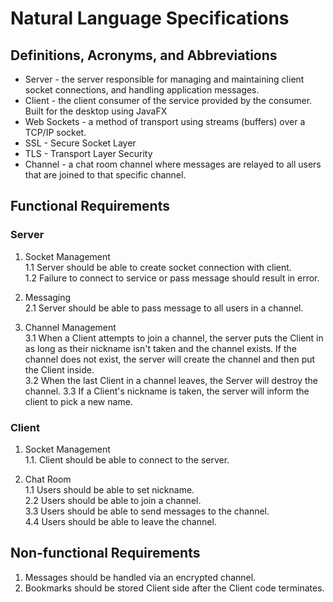 # Natural Language Specifications

## Definitions, Acronyms, and Abbreviations

* Server - the server responsible for managing and maintaining client socket connections, and handling application messages.
* Client - the client consumer of the service provided by the consumer. Built for the desktop using JavaFX
* Web Sockets - a method of transport using streams (buffers) over a TCP/IP socket.
* SSL - Secure Socket Layer
* TLS - Transport Layer Security
* Channel - a chat room channel where messages are relayed to all users that are joined to that specific channel.

## Functional Requirements

### Server
1. Socket Management  
   1.1 Server should be able to create socket connection with client.  
   1.2 Failure to connect to service or pass message should result in error.  
2. Messaging  
   2.1 Server should be able to pass message to all users in a channel.  

3. Channel Management  
   3.1 When a Client attempts to join a channel, the server puts the Client in as long as their nickname isn't taken and the channel exists. If the channel does not exist, the server will create the channel and then put the Client inside.  
   3.2 When the last Client in a channel leaves, the Server will destroy the channel.
   3.3 If a Client's nickname is taken, the server will inform the client to pick a new name.  

### Client

1. Socket Management  
   1.1. Client should be able to connect to the server.
    
2. Chat Room  
   1.1 Users should be able to set nickname.  
   2.2 Users should be able to join a channel.  
   3.3 Users should be able to send messages to the channel.  
   4.4 Users should be able to leave the channel.  


## Non-functional Requirements
   1. Messages should be handled via an encrypted channel.  
   2. Bookmarks should be stored Client side after the Client code terminates.  
